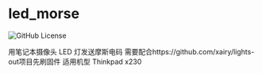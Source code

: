 # led_morse

![GitHub License](https://img.shields.io/github/license/epcdiy/led_morse)

用笔记本摄像头 LED 灯发送摩斯电码
需要配合https://github.com/xairy/lights-out项目先刷固件
适用机型 Thinkpad x230
